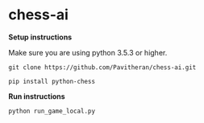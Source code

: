 # chess-ai

**Setup instructions**

Make sure you are using python 3.5.3 or higher.

```
git clone https://github.com/Pavitheran/chess-ai.git
```
```
pip install python-chess
```

**Run instructions**

```
python run_game_local.py
```
